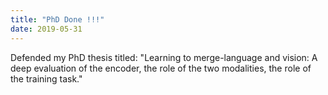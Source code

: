```yaml
---
title: "PhD Done !!!"
date: 2019-05-31
---
```


<!--more-->
Defended my PhD thesis titled: "Learning to merge-language and vision: A deep evaluation of the encoder, the role of the two modalities, the role of the training task."
